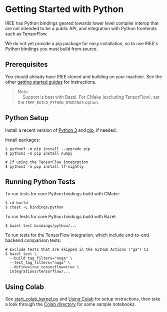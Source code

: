 # Getting Started with Python

IREE has Python bindings geared towards lower level compiler interop that are
not intended to be a public API, and integration with Python frontends such as
TensorFlow.

We do not yet provide a pip package for easy installation, so to use IREE's
Python bindings you must build from source.

## Prerequisites

You should already have IREE cloned and building on your machine. See the other
[getting started guides](.) for instructions.

> Note:<br>
> &nbsp;&nbsp;&nbsp;&nbsp;Support is best with Bazel.
> For CMake (excluding TensorFlow), set the `IREE_BUILD_PYTHON_BINDINGS` option.

## Python Setup

Install a recent version of [Python 3](https://www.python.org/downloads/) and
[pip](https://pip.pypa.io/en/stable/installing/), if needed.

Install packages:

```shell
$ python3 -m pip install --upgrade pip
$ python3 -m pip install numpy

# If using the TensorFlow integration
$ python3 -m pip install tf-nightly
```

## Running Python Tests

To run tests for core Python bindings build with CMake:

```shell
$ cd build
$ ctest -L bindings/python
```

To run tests for core Python bindings build with Bazel:

```shell
$ bazel test bindings/python/...
```

To run tests for the TensorFlow integration, which include end-to-end backend
comparison tests:

```shell
# Exclude tests that are skipped in the GitHub Actions ("ga") CI
$ bazel test \
  --build_tag_filters="noga" \
  --test_tag_filters="noga" \
  --define=iree_tensorflow=true \
  integrations/tensorflow/...
```

## Using Colab

See
[start_colab_kernel.py](https://github.com/google/iree/blob/master/colab/start_colab_kernel.py)
and
[Using Colab](https://github.com/google/iree/blob/master/docs/using_colab.md)
for setup instructions, then take a look through the
[Colab directory](https://github.com/google/iree/tree/master/colab) for some
sample notebooks.

